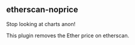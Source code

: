## etherscan-noprice

Stop looking at charts anon!

This plugin removes the Ether price on etherscan.

